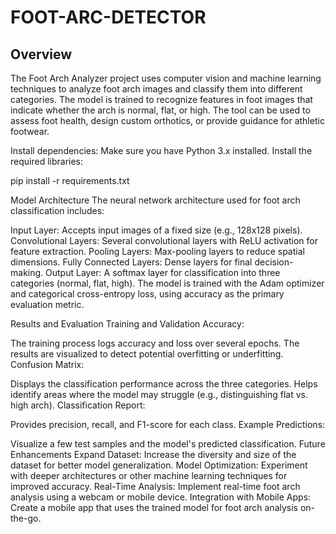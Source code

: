 # FOOT-ARC-DETECTOR

## Overview

The Foot Arch Analyzer project uses computer vision and machine learning techniques to analyze foot arch images and classify them into different categories. The model is trained to recognize features in foot images that indicate whether the arch is normal, flat, or high. The tool can be used to assess foot health, design custom orthotics, or provide guidance for athletic footwear.

Install dependencies: Make sure you have Python 3.x installed. Install the required libraries:

pip install -r requirements.txt

Model Architecture
The neural network architecture used for foot arch classification includes:

Input Layer: Accepts input images of a fixed size (e.g., 128x128 pixels).
Convolutional Layers: Several convolutional layers with ReLU activation for feature extraction.
Pooling Layers: Max-pooling layers to reduce spatial dimensions.
Fully Connected Layers: Dense layers for final decision-making.
Output Layer: A softmax layer for classification into three categories (normal, flat, high).
The model is trained with the Adam optimizer and categorical cross-entropy loss, using accuracy as the primary evaluation metric.

Results and Evaluation
Training and Validation Accuracy:

The training process logs accuracy and loss over several epochs.
The results are visualized to detect potential overfitting or underfitting.
Confusion Matrix:

Displays the classification performance across the three categories.
Helps identify areas where the model may struggle (e.g., distinguishing flat vs. high arch).
Classification Report:

Provides precision, recall, and F1-score for each class.
Example Predictions:

Visualize a few test samples and the model's predicted classification.
Future Enhancements
Expand Dataset: Increase the diversity and size of the dataset for better model generalization.
Model Optimization: Experiment with deeper architectures or other machine learning techniques for improved accuracy.
Real-Time Analysis: Implement real-time foot arch analysis using a webcam or mobile device.
Integration with Mobile Apps: Create a mobile app that uses the trained model for foot arch analysis on-the-go.
